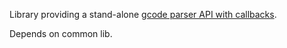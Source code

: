 Library providing a stand-alone
[gcode parser API with callbacks](./gcode-parser.h).

Depends on common lib.
